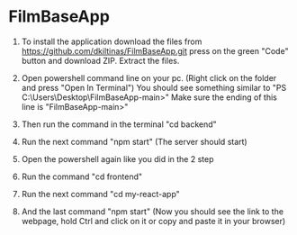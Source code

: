 # FilmBaseApp

1. To install the application download the files from https://github.com/dkiltinas/FilmBaseApp.git press on the green "Code" button and download ZIP. Extract the files.

2. Open powershell command line on your pc. (Right click on the folder and press "Open In Terminal") You should see something similar to "PS C:\Users\Desktop\FilmBaseApp-main>" Make sure the ending of this line is "FilmBaseApp-main>"

3. Then run the command in the terminal "cd backend"

4. Run the next command "npm start" (The server should start)

5. Open the powershell again like you did in the 2 step

6. Run the command "cd frontend"

7. Run the next command "cd my-react-app"

8. And the last command "npm start" (Now you should see the link to the webpage, hold Ctrl and click on it or copy and paste it in your browser)
